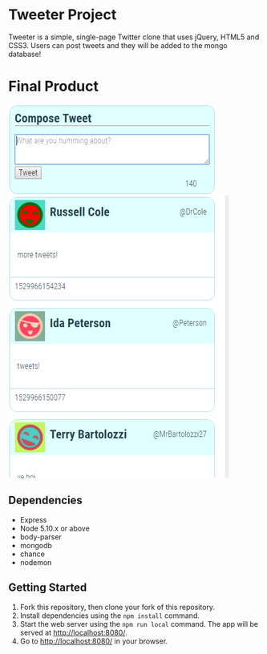 # Tweeter Project

Tweeter is a simple, single-page Twitter clone that uses jQuery, HTML5 and CSS3. Users can post tweets and they will be added to the mongo database!

# Final Product

!["Screenshot of tweet compose box"](https://github.com/adibalamir/tweeter/blob/master/docs/tweet-compose-box.PNG?raw=true)
!["Screenshot of tweets"](https://github.com/adibalamir/tweeter/blob/master/docs/tweets.PNG?raw=true)


## Dependencies

- Express
- Node 5.10.x or above
- body-parser
- mongodb
- chance
- nodemon

## Getting Started

1. Fork this repository, then clone your fork of this repository.
2. Install dependencies using the `npm install` command.
3. Start the web server using the `npm run local` command. The app will be served at <http://localhost:8080/>.
4. Go to <http://localhost:8080/> in your browser.